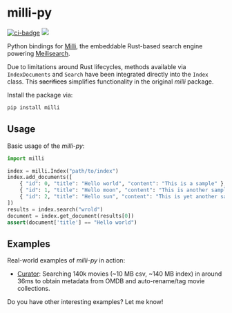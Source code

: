 # milli-py

[![ci-badge](https://github.com/AlexAltea/milli-py/actions/workflows/ci.yml/badge.svg)](https://github.com/AlexAltea/milli-py/actions/workflows/ci.yml)
[![](https://img.shields.io/pypi/v/milli.svg)](https://pypi.python.org/pypi/milli)

Python bindings for [Milli](https://github.com/meilisearch/meilisearch/tree/main/milli), the embeddable Rust-based search engine powering [Meilisearch](https://www.meilisearch.com/).

Due to limitations around Rust lifecycles, methods available via `IndexDocuments` and `Search` have been integrated directly into the `Index` class. This ~~sacrifices~~ simplifies functionality in the original *milli* package.

Install the package via:

```sh
pip install milli
```

## Usage

Basic usage of the *milli-py*:

```py
import milli

index = milli.Index("path/to/index")
index.add_documents([
    { "id": 0, "title": "Hello world", "content": "This is a sample" },
    { "id": 1, "title": "Hello moon", "content": "This is another sample" },
    { "id": 2, "title": "Hello sun", "content": "This is yet another sample" },
])
results = index.search("wrold")
document = index.get_document(results[0])
assert(document['title'] == "Hello world")
```

## Examples

Real-world examples of *milli-py* in action:

- [Curator](https://github.com/AlexAltea/curator/blob/master/curator/databases/omdb.py#L9): Searching 140k movies (~10 MB csv, ~140 MB index) in around 36ms to obtain metadata from OMDB and auto-rename/tag movie collections.

Do you have other interesting examples? Let me know!
